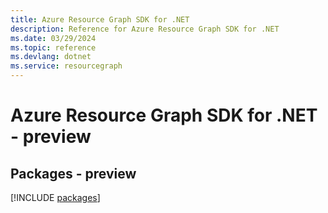 ```yaml
---
title: Azure Resource Graph SDK for .NET
description: Reference for Azure Resource Graph SDK for .NET
ms.date: 03/29/2024
ms.topic: reference
ms.devlang: dotnet
ms.service: resourcegraph
---
```

# Azure Resource Graph SDK for .NET - preview
## Packages - preview
[!INCLUDE [packages](resource-graph-index.md)]
